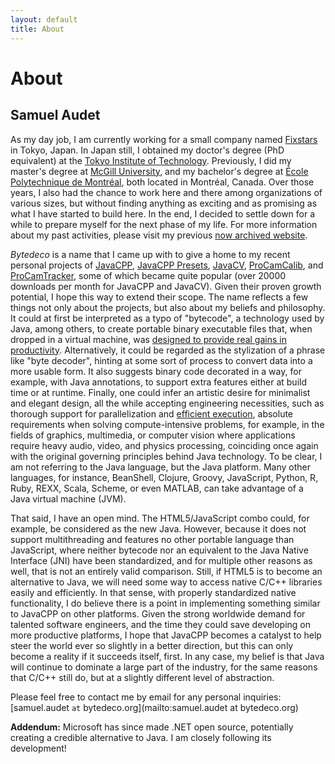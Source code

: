 ```yaml
---
layout: default
title: About
---
```


About
=====

Samuel Audet
------------

As my day job, I am currently working for a small company named [Fixstars](http://fixstars.com/) in Tokyo, Japan. In Japan still, I obtained my doctor's degree (PhD equivalent) at the [Tokyo Institute of Technology](http://www.titech.ac.jp/english/). Previously, I did my master's degree at [McGill University](http://www.mcgill.ca/), and my bachelor's degree at [École Polytechnique de Montréal](http://www.polymtl.ca/en/), both located in Montréal, Canada. Over those years, I also had the chance to work here and there among organizations of various sizes, but without finding anything as exciting and as promising as what I have started to build here. In the end, I decided to settle down for a while to prepare myself for the next phase of my life. For more information about my past activities, please visit my previous [now archived website](http://www.ok.ctrl.titech.ac.jp/res/PCS/).

*Bytedeco* is a name that I came up with to give a home to my recent personal projects of [JavaCPP](https://github.com/bytedeco/javacpp), [JavaCPP Presets](https://github.com/bytedeco/javacpp-presets), [JavaCV](https://github.com/bytedeco/javacv), [ProCamCalib](https://github.com/bytedeco/procamcalib), and [ProCamTracker](https://github.com/bytedeco/procamtracker), some of which became quite popular (over 20000 downloads per month for JavaCPP and JavaCV). Given their proven growth potential, I hope this way to extend their scope. The name reflects a few things not only about the projects, but also about my beliefs and philosophy. It could at first be interpreted as a typo of "bytecode", a technology used by Java, among others, to create portable binary executable files that, when dropped in a virtual machine, was [designed to provide real gains in productivity](http://www.oracle.com/technetwork/java/langenv-140151.html). Alternatively, it could be regarded as the stylization of a phrase like "byte decoder", hinting at some sort of process to convert data into a more usable form. It also suggests binary code decorated in a way, for example, with Java annotations, to support extra features either at build time or at runtime. Finally, one could infer an artistic desire for minimalist and elegant design, all the while accepting engineering necessities, such as thorough support for parallelization and [efficient execution](http://benchmarksgame.alioth.debian.org/u64q/which-programs-are-fastest.php), absolute requirements when solving compute-intensive problems, for example, in the fields of graphics, multimedia, or computer vision where applications require heavy audio, video, and physics processing, coinciding once again with the original governing principles behind Java technology. To be clear, I am not referring to the Java language, but the Java platform. Many other languages, for instance, BeanShell, Clojure, Groovy, JavaScript, Python, R, Ruby, REXX, Scala, Scheme, or even MATLAB, can take advantage of a Java virtual machine (JVM).

That said, I have an open mind. The HTML5/JavaScript combo could, for example, be considered as the new Java. However, because it does not support multithreading and features no other portable language than JavaScript, where neither bytecode nor an equivalent to the Java Native Interface (JNI) have been standardized, and for multiple other reasons as well, that is not an entirely valid comparison. Still, if HTML5 is to become an alternative to Java, we will need some way to access native C/C++ libraries easily and efficiently. In that sense, with properly standardized native functionality, I do believe there is a point in implementing something similar to JavaCPP on other platforms. Given the strong worldwide demand for talented software engineers, and the time they could save developing on more productive platforms, I hope that JavaCPP becomes a catalyst to help steer the world ever so slightly in a better direction, but this can only become a reality if it succeeds itself, first. In any case, my belief is that Java will continue to dominate a large part of the industry, for the same reasons that C/C++ still do, but at a slightly different level of abstraction.

Please feel free to contact me by email for any personal inquiries: [samuel.audet `at` bytedeco.org](mailto:samuel.audet at bytedeco.org)

**Addendum:** Microsoft has since made .NET open source, potentially creating a credible alternative to Java. I am closely following its development!
